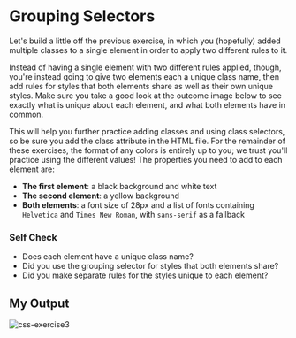 # Grouping Selectors

Let's build a little off the previous exercise, in which you (hopefully) added multiple classes to a single element in order to apply two different rules to it.

Instead of having a single element with two different rules applied, though, you're instead going to give two elements each a unique class name, then add rules for styles that both elements share as well as their own unique styles. Make sure you take a good look at the outcome image below to see exactly what is unique about each element, and what both elements have in common.

This will help you further practice adding classes and using class selectors, so be sure you add the class attribute in the HTML file. For the remainder of these exercises, the format of any colors is entirely up to you; we trust you'll practice using the different values! The properties you need to add to each element are:

* **The first element**: a black background and white text
* **The second element**: a yellow background
* **Both elements**: a font size of 28px and a list of fonts containing `Helvetica` and `Times New Roman`, with `sans-serif` as a fallback 


### Self Check
- Does each element have a unique class name?
- Did you use the grouping selector for styles that both elements share?
- Did you make separate rules for the styles unique to each element?

## My Output
![css-exercise3](https://github.com/Anthony-0801/output-in-css-repositories/assets/141275535/ab4ae6f2-3b0f-49fa-aa08-240accba19c3)
